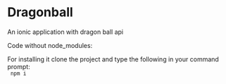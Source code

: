 # Dragonball
An ionic application with dragon ball api

Code without node_modules: 

For installing it clone the project and type the following in your command prompt: <br>
<code>
  npm i
</code>  
